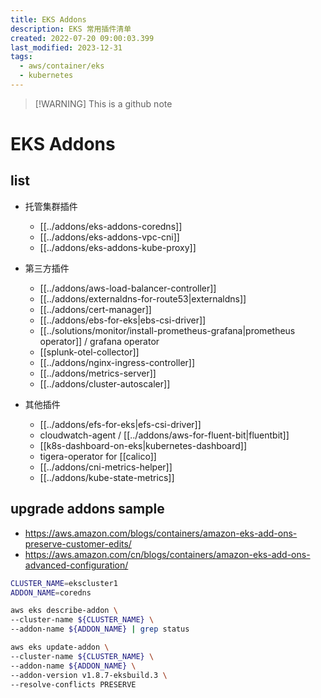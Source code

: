 ```yaml
---
title: EKS Addons
description: EKS 常用插件清单
created: 2022-07-20 09:00:03.399
last_modified: 2023-12-31
tags:
  - aws/container/eks
  - kubernetes
---
```

> [!WARNING] This is a github note

# EKS Addons

## list

- 托管集群插件
    - [[../addons/eks-addons-coredns]] 
    - [[../addons/eks-addons-vpc-cni]] 
    - [[../addons/eks-addons-kube-proxy]] 

- 第三方插件
    - [[../addons/aws-load-balancer-controller]] 
    - [[../addons/externaldns-for-route53|externaldns]] 
    - [[../addons/cert-manager]] 
    - [[../addons/ebs-for-eks|ebs-csi-driver]] 
    - [[../solutions/monitor/install-prometheus-grafana|prometheus operator]] / grafana operator
    - [[splunk-otel-collector]] 
    - [[../addons/nginx-ingress-controller]] 
    - [[../addons/metrics-server]] 
    - [[../addons/cluster-autoscaler]] 

- 其他插件
    - [[../addons/efs-for-eks|efs-csi-driver]] 
    - cloudwatch-agent / [[../addons/aws-for-fluent-bit|fluentbit]] 
    - [[k8s-dashboard-on-eks|kubernetes-dashboard]] 
    - tigera-operator for [[calico]]  
    - [[../addons/cni-metrics-helper]] 
    - [[../addons/kube-state-metrics]] 

## upgrade addons sample

- https://aws.amazon.com/blogs/containers/amazon-eks-add-ons-preserve-customer-edits/
- https://aws.amazon.com/cn/blogs/containers/amazon-eks-add-ons-advanced-configuration/
```sh
CLUSTER_NAME=ekscluster1
ADDON_NAME=coredns

aws eks describe-addon \
--cluster-name ${CLUSTER_NAME} \
--addon-name ${ADDON_NAME} | grep status

aws eks update-addon \
--cluster-name ${CLUSTER_NAME} \
--addon-name ${ADDON_NAME} \
--addon-version v1.8.7-eksbuild.3 \
--resolve-conflicts PRESERVE

```


